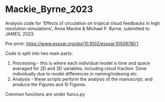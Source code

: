 # Mackie_Byrne_2023
Analysis code for 'Effects of circulation on tropical cloud feedbacks in high resolution-simulations', Anna Mackie & Michael P. Byrne, submitted to JAMES, 2023.

Pre-print: https://www.essoar.org/doi/10.1002/essoar.10509780.1

Code is split into two main parts:
1. Processing - this is where each individual model is time and space averaged for 2D and 3D variables, including cloud fraction. Done individually due to model differences in naming/indexing etc.
2. Analysis - these scripts perform the analysis of the manuscript, and produce the Figures and SI Figures.

Common functions are under funcs.py
